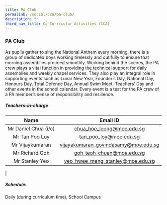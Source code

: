 ```yaml
---
title: PA Club
permalink: /social/cca/pa-club/
description: ""
third_nav_title: Co Curricular Activities (CCA)
---
```

### **PA Club**

As pupils gather to sing the National Anthem every morning, there is a group of dedicated boys working tirelessly and dutifully to ensure that morning assemblies proceed smoothly. Working behind the scenes, the PA crew plays a vital function in providing the technical support for daily assemblies and weekly chapel services. They also play an integral role in supporting events such as Lunar New Year, Founder’s Day, National Day, Honours Day, Total Defence Day, Annual Swim Meet, Teachers’ Day and other events in the school calendar. Every event is a test for the PA crew of a PA member’s sense of responsibility and resilience.

##### **Teachers-in-charge**

| Name | Email ID |
|:---:|:---:|
| Mr Daniel Chua (i/c) | [chua_hoe_leong@moe.edu.sg](mailto:chua_hoe_leong@moe.edu.sg) |
| Mr Tan Poo Loy | [tan_poo_loy@moe.edu.sg](mailto:tan_poo_loy@moe.edu.sg)  |
| Mr  Vijaykumaran | [vijayakumaran_govindasamy@moe.edu.sg](mailto:vijayakumaran_govindasamy@moe.edu.sg)  |
| Mr Richard Goh | [goh_teoh_chuan@moe.edu.sg](mailto:goh_teoh_chuan@moe.edu.sg) |
| Mr Stanley Yeo | [yeo_hwee_meng_stanley@moe.edu.sg](mailto:yeo_hwee_meng_stanley@moe.edu.sg) |
|

##### **Schedule:**
Daily (during curriculum time), School Campus
